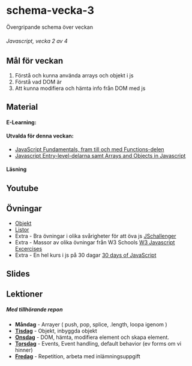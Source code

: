 # schema-vecka-3
Övergripande schema över veckan

###### Javascript, vecka 2 av 4

## Mål för veckan
1. Förstå och kunna använda arrays och objekt i js
2. Förstå vad DOM är
3. Att kunna modifiera och hämta info från DOM med js

## Material
#### E-Learning:
#### Utvalda för denna veckan:
* [JavaScript Fundamentals, fram till och med Functions-delen](https://app.pluralsight.com/library/courses/fundamentals-javascript/table-of-contents)
* [Javascript Entry-level-delarna samt Arrays and Objects in Javascript](https://app.pluralsight.com/paths/skill/javascript-2022)
  
#### Läsning

## Youtube

## Övningar
* [Objekt](https://github.com/Lexicon-frontend-2024-2025/exercise-js-objects-bootcamp)
* [Listor](https://github.com/Lexicon-frontend-2024-2025/exercise-array-bootcamp)
* Extra - Bra övningar i olika svårigheter för att öva js [JSchallenger](https://www.jschallenger.com/)
* Extra - Massor av olika övningar från W3 Schools [W3 Javascript Excercises](https://www.w3schools.com/js/js_exercises.asp)
* Extra - En hel kurs i js på 30 dagar [30 days of JavaScript](https://github.com/Asabeneh/30-Days-Of-JavaScript/tree/master)


## Slides

## Lektioner
##### Med tillhörande repon
* **Måndag** - Arrayer ( push, pop, splice, .length, loopa igenom )
* **[Tisdag]()** - Objekt, inbyggda objekt
* **[Onsdag]()** - DOM, hämta, modifiera element och skapa element.
* **[Torsdag]()** - Events, Event handling, default behavior (ev forms om vi hinner)
* **[Fredag]()** - Repetition, arbeta med inlämningsuppgift
